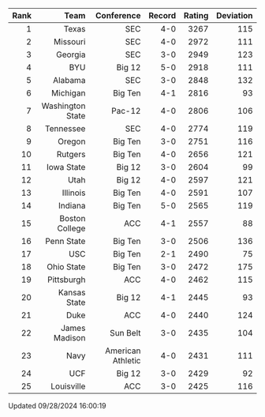 | Rank  | Team                 | Conference           | Record   | Rating | Deviation |
| ---:  | ---:                 | ---:                 | ---:     | ---:   | ---:      |
| 1     | Texas                | SEC                  | 4-0      | 3267   | 115       |
| 2     | Missouri             | SEC                  | 4-0      | 2972   | 111       |
| 3     | Georgia              | SEC                  | 3-0      | 2949   | 123       |
| 4     | BYU                  | Big 12               | 5-0      | 2918   | 111       |
| 5     | Alabama              | SEC                  | 3-0      | 2848   | 132       |
| 6     | Michigan             | Big Ten              | 4-1      | 2816   | 93        |
| 7     | Washington State     | Pac-12               | 4-0      | 2806   | 106       |
| 8     | Tennessee            | SEC                  | 4-0      | 2774   | 119       |
| 9     | Oregon               | Big Ten              | 3-0      | 2751   | 116       |
| 10    | Rutgers              | Big Ten              | 4-0      | 2656   | 121       |
| 11    | Iowa State           | Big 12               | 3-0      | 2604   | 99        |
| 12    | Utah                 | Big 12               | 4-0      | 2597   | 121       |
| 13    | Illinois             | Big Ten              | 4-0      | 2591   | 107       |
| 14    | Indiana              | Big Ten              | 5-0      | 2565   | 119       |
| 15    | Boston College       | ACC                  | 4-1      | 2557   | 88        |
| 16    | Penn State           | Big Ten              | 3-0      | 2506   | 136       |
| 17    | USC                  | Big Ten              | 2-1      | 2490   | 75        |
| 18    | Ohio State           | Big Ten              | 3-0      | 2472   | 175       |
| 19    | Pittsburgh           | ACC                  | 4-0      | 2462   | 115       |
| 20    | Kansas State         | Big 12               | 4-1      | 2445   | 93        |
| 21    | Duke                 | ACC                  | 4-0      | 2440   | 124       |
| 22    | James Madison        | Sun Belt             | 3-0      | 2435   | 104       |
| 23    | Navy                 | American Athletic    | 4-0      | 2431   | 111       |
| 24    | UCF                  | Big 12               | 3-0      | 2429   | 92        |
| 25    | Louisville           | ACC                  | 3-0      | 2425   | 116       |

Updated 09/28/2024 16:00:19
